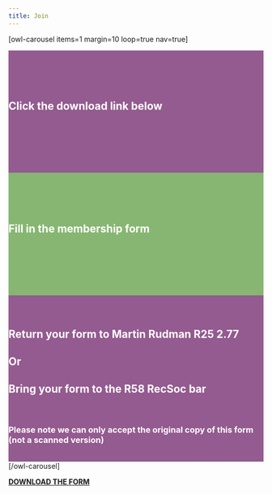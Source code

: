 ```yaml
---
title: Join
---
```


[owl-carousel items=1 margin=10 loop=true nav=true]
<div style="background-color:#935b8f;">
  <br/>
  <br/>
  <br/>
  <br/>
  <h2 style="color:white">Click the download link below</h2>
  <br/>
  <br/>
  <br/>
  <br/>
  <br/>
  <br/>
</div>
<div style="background-color:#87b672;">
  <br/>
  <br/>
  <br/>
  <br/>
  <h2 style="color:white">Fill in the membership form</h2>
  <br/>
  <br/>
  <br/>
  <br/>
  <br/>
  <br/>
</div>
<div style="background-color:#935b8f;">
  <br/>
  <br/>
  <h2 style="color:white">Return your form to Martin Rudman R25 2.77</h2>
  <h2 style="color:white">Or </h2>
  <h2 style="color:white">Bring your form to the R58 RecSoc bar</h2>
  <br/>
  <h3 style="color:white">Please note we can only accept the original copy of this form (not a scanned version)</h3>
  <br/>
</div>
[/owl-carousel]

[**DOWNLOAD THE FORM**](/files/Sign_up/Associate_Member.pdf)
